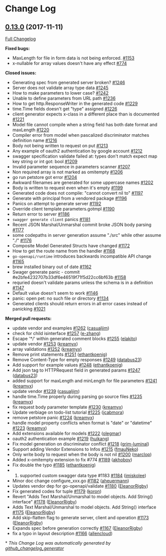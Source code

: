 # Change Log

## [0.13.0](https://github.com/cloudentity/go-swagger/tree/0.13.0) (2017-11-11)
[Full Changelog](https://github.com/cloudentity/go-swagger/compare/0.12.0...0.13.0)

**Fixed bugs:**

- MaxLength for file in form data is not being enforced. [\#1153](https://github.com/cloudentity/go-swagger/issues/1153)
- x-nullable for array values doesn't have any effect [\#774](https://github.com/cloudentity/go-swagger/issues/774)

**Closed issues:**

- Generating spec from generated server broken? [\#1246](https://github.com/cloudentity/go-swagger/issues/1246)
- Server does not validate array type data [\#1245](https://github.com/cloudentity/go-swagger/issues/1245)
- How to make parameters to lower case?  [\#1242](https://github.com/cloudentity/go-swagger/issues/1242)
- Unable to define parameters from URL path [\#1236](https://github.com/cloudentity/go-swagger/issues/1236)
- How to get http.ResponseWriter in the generated code [\#1229](https://github.com/cloudentity/go-swagger/issues/1229)
- time.Time fields doesn't get "type" assigned  [\#1226](https://github.com/cloudentity/go-swagger/issues/1226)
- client generator expects x-class in a different place than is documented [\#1221](https://github.com/cloudentity/go-swagger/issues/1221)
- Model file cannot compile when a string field has both date format and maxLength [\#1220](https://github.com/cloudentity/go-swagger/issues/1220)
- Compiler error from model when pascalized discriminator matches definition name [\#1216](https://github.com/cloudentity/go-swagger/issues/1216)
- Body not being written to request on put [\#1213](https://github.com/cloudentity/go-swagger/issues/1213)
- Any example of oauth2 authentication by google account [\#1212](https://github.com/cloudentity/go-swagger/issues/1212)
- swagger specification validate failed at:  types don't match expect map key string or int got: bool [\#1209](https://github.com/cloudentity/go-swagger/issues/1209)
- Invalid parameter sequence in parameters scanner [\#1207](https://github.com/cloudentity/go-swagger/issues/1207)
- Non required array is not marked as omitempty [\#1206](https://github.com/cloudentity/go-swagger/issues/1206)
- go run petstore got error [\#1204](https://github.com/cloudentity/go-swagger/issues/1204)
- Awkward filenames are generated for some uppercase names [\#1202](https://github.com/cloudentity/go-swagger/issues/1202)
- Body is written to request even when it's empty [\#1199](https://github.com/cloudentity/go-swagger/issues/1199)
- Generated code does not compile: "cannot convert nil to" [\#1197](https://github.com/cloudentity/go-swagger/issues/1197)
- Generate with principal from a vendored package [\#1196](https://github.com/cloudentity/go-swagger/issues/1196)
- Panics on attempt to generate server [\#1192](https://github.com/cloudentity/go-swagger/issues/1192)
- Override client template parameters.gotmpl [\#1190](https://github.com/cloudentity/go-swagger/issues/1190)
- Return error to server [\#1186](https://github.com/cloudentity/go-swagger/issues/1186)
- `swagger generate client` panics [\#1181](https://github.com/cloudentity/go-swagger/issues/1181)
- Recent JSON Marshal/Unmarshal commit broke JSON body parsing [\#1177](https://github.com/cloudentity/go-swagger/issues/1177)
- some codepaths in server generation assume "./src" while other assume "./"  [\#1176](https://github.com/cloudentity/go-swagger/issues/1176)
- Composite Model Generated Structs have changed [\#1172](https://github.com/cloudentity/go-swagger/issues/1172)
- How to get the route name from the handler [\#1168](https://github.com/cloudentity/go-swagger/issues/1168)
- `go-openapi/runtime` introduces backwards incompatible API change [\#1165](https://github.com/cloudentity/go-swagger/issues/1165)
- brew installed binary out of date [\#1162](https://github.com/cloudentity/go-swagger/issues/1162)
- Swager generate panic - commit \#e2bfe4232707b33df6e46519f71f5d22cc6bf63b [\#1158](https://github.com/cloudentity/go-swagger/issues/1158)
- requried doesn't validate params unless the schema is in a definition [\#1147](https://github.com/cloudentity/go-swagger/issues/1147)
- Default value doesn't seem to work [\#1146](https://github.com/cloudentity/go-swagger/issues/1146)
- panic: open pet: no such file or directory [\#1134](https://github.com/cloudentity/go-swagger/issues/1134)
- Generated clients should return errors in all error cases instead of panicking [\#1021](https://github.com/cloudentity/go-swagger/issues/1021)

**Merged pull requests:**

- update vendor and examples [\#1262](https://github.com/cloudentity/go-swagger/pull/1262) ([casualjim](https://github.com/casualjim))
- check for child isinterface [\#1257](https://github.com/cloudentity/go-swagger/pull/1257) ([e-zhang](https://github.com/e-zhang))
- Escape '\*/' within generated comment blocks [\#1255](https://github.com/cloudentity/go-swagger/pull/1255) ([elakito](https://github.com/elakito))
- update vendor [\#1253](https://github.com/cloudentity/go-swagger/pull/1253) ([kreamyx](https://github.com/kreamyx))
- array validations [\#1252](https://github.com/cloudentity/go-swagger/pull/1252) ([kreamyx](https://github.com/kreamyx))
- Remove print statements [\#1251](https://github.com/cloudentity/go-swagger/pull/1251) ([ethantkoenig](https://github.com/ethantkoenig))
- Remove Content-Type for empty responses [\#1249](https://github.com/cloudentity/go-swagger/pull/1249) ([databus23](https://github.com/databus23))
- Add support for example values [\#1248](https://github.com/cloudentity/go-swagger/pull/1248) ([ethantkoenig](https://github.com/ethantkoenig))
- Add json tag to HTTPRequest field in generated params [\#1247](https://github.com/cloudentity/go-swagger/pull/1247) ([databus23](https://github.com/databus23))
- added support for maxLength and minLength for file parameters [\#1241](https://github.com/cloudentity/go-swagger/pull/1241) ([kreamyx](https://github.com/kreamyx))
- update vendor [\#1239](https://github.com/cloudentity/go-swagger/pull/1239) ([casualjim](https://github.com/casualjim))
- handle time.Time properly during parsing go source files [\#1235](https://github.com/cloudentity/go-swagger/pull/1235) ([kreamyx](https://github.com/kreamyx))
- fix request body parameter template [\#1230](https://github.com/cloudentity/go-swagger/pull/1230) ([kreamyx](https://github.com/kreamyx))
- Update verbiage on todo-list tutorial [\#1225](https://github.com/cloudentity/go-swagger/pull/1225) ([jcabmora](https://github.com/jcabmora))
- remove petstore panic [\#1224](https://github.com/cloudentity/go-swagger/pull/1224) ([kreamyx](https://github.com/kreamyx))
- handle model property conflicts when format is "date" or "datetime" [\#1223](https://github.com/cloudentity/go-swagger/pull/1223) ([kreamyx](https://github.com/kreamyx))
- Add extensions available for models [\#1222](https://github.com/cloudentity/go-swagger/pull/1222) ([olegmar](https://github.com/olegmar))
- oauth2 authentication example [\#1219](https://github.com/cloudentity/go-swagger/pull/1219) ([huikang](https://github.com/huikang))
- Fix model generation on discriminator conflict [\#1218](https://github.com/cloudentity/go-swagger/pull/1218) ([grim-luminal](https://github.com/grim-luminal))
- Support adding Vendor Extensions to Infos [\#1215](https://github.com/cloudentity/go-swagger/pull/1215) ([fmauNeko](https://github.com/fmauNeko))
- Only write body to request when the body is not nil [\#1200](https://github.com/cloudentity/go-swagger/pull/1200) ([marclop](https://github.com/marclop))
- Added x-omitempty extension to fix \#774 [\#1189](https://github.com/cloudentity/go-swagger/pull/1189) ([akhobov](https://github.com/akhobov))
- Fix double the typo [\#1185](https://github.com/cloudentity/go-swagger/pull/1185) ([ethantkoenig](https://github.com/ethantkoenig))
- 1. supported custom swagger data type \#1183 [\#1184](https://github.com/cloudentity/go-swagger/pull/1184) ([imiskolee](https://github.com/imiskolee))
- Minor doc change configure\_xxx.go [\#1182](https://github.com/cloudentity/go-swagger/pull/1182) ([aheuermann](https://github.com/aheuermann))
- Updates vendor dep for go-openapi/validate [\#1180](https://github.com/cloudentity/go-swagger/pull/1180) ([EleanorRigby](https://github.com/EleanorRigby))
- Fix generated codes for tuple [\#1179](https://github.com/cloudentity/go-swagger/pull/1179) ([koron](https://github.com/koron))
- Revert "Adds Text Marshal/Unmarshal to model objects. Add String\(\) interface" [\#1178](https://github.com/cloudentity/go-swagger/pull/1178) ([EleanorRigby](https://github.com/EleanorRigby))
- Adds Text Marshal/Unmarshal to model objects. Add String\(\) interface [\#1175](https://github.com/cloudentity/go-swagger/pull/1175) ([EleanorRigby](https://github.com/EleanorRigby))
- Add skip-flatten flag to generate server, client and operation [\#1173](https://github.com/cloudentity/go-swagger/pull/1173) ([EleanorRigby](https://github.com/EleanorRigby))
- Expands spec before generation correctly [\#1167](https://github.com/cloudentity/go-swagger/pull/1167) ([EleanorRigby](https://github.com/EleanorRigby))
- fix a typo in layout description [\#1166](https://github.com/cloudentity/go-swagger/pull/1166) ([allencloud](https://github.com/allencloud))

\* *This Change Log was automatically generated by [github_changelog_generator](https://github.com/skywinder/Github-Changelog-Generator)*
